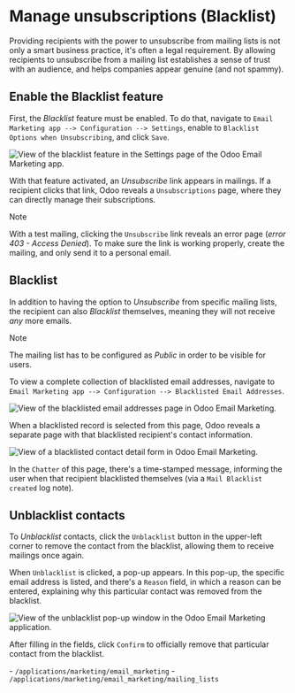 # Manage unsubscriptions (Blacklist)

Providing recipients with the power to unsubscribe from mailing lists is
not only a smart business practice, it's often a legal requirement. By
allowing recipients to unsubscribe from a mailing list establishes a
sense of trust with an audience, and helps companies appear genuine (and
not spammy).

## Enable the Blacklist feature

First, the *Blacklist* feature must be enabled. To do that, navigate to
`Email
Marketing app --> Configuration --> Settings`, enable to `Blacklist
Options when
Unsubscribing`, and click `Save`.

![View of the blacklist feature in the Settings page of the Odoo Email
Marketing app.](unsubscriptions/blacklist-feature.png)

With that feature activated, an *Unsubscribe* link appears in mailings.
If a recipient clicks that link, Odoo reveals a `Unsubscriptions` page,
where they can directly manage their subscriptions.

<div class="note">

<div class="title">

Note

</div>

With a test mailing, clicking the `Unsubscribe` link reveals an error
page (*error 403 - Access Denied*). To make sure the link is working
properly, create the mailing, and only send it to a personal email.

</div>

## Blacklist

In addition to having the option to *Unsubscribe* from specific mailing
lists, the recipient can also *Blacklist* themselves, meaning they will
not receive *any* more emails.

<div class="note">

<div class="title">

Note

</div>

The mailing list has to be configured as *Public* in order to be visible
for users.

</div>

To view a complete collection of blacklisted email addresses, navigate
to `Email
Marketing app --> Configuration --> Blacklisted Email Addresses`.

![View of the blacklisted email addresses page in Odoo Email
Marketing.](unsubscriptions/blacklisted-email-addresses.png)

When a blacklisted record is selected from this page, Odoo reveals a
separate page with that blacklisted recipient's contact information.

![View of a blacklisted contact detail form in Odoo Email
Marketing.](unsubscriptions/blacklisted-contact-form.png)

In the `Chatter` of this page, there's a time-stamped message, informing
the user when that recipient blacklisted themselves (via a `Mail
Blacklist created` log note).

## Unblacklist contacts

To *Unblacklist* contacts, click the `Unblacklist` button in the
upper-left corner to remove the contact from the blacklist, allowing
them to receive mailings once again.

When `Unblacklist` is clicked, a pop-up appears. In this pop-up, the
specific email address is listed, and there's a `Reason` field, in which
a reason can be entered, explaining why this particular contact was
removed from the blacklist.

![View of the unblacklist pop-up window in the Odoo Email Marketing
application.](unsubscriptions/unblacklist-popup.png)

After filling in the fields, click `Confirm` to officially remove that
particular contact from the blacklist.

<div class="seealso">

\- `/applications/marketing/email_marketing` -
`/applications/marketing/email_marketing/mailing_lists`

</div>
